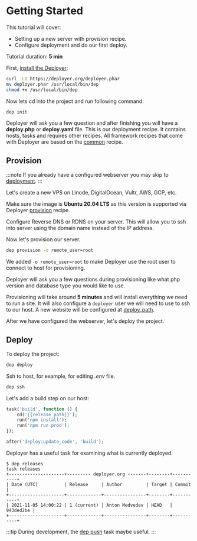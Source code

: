 # Getting Started

This tutorial will cover:
- Setting up a new server with provision recipe.
- Configure deployment and do our first deploy.

Tutorial duration: **5 min**

First, [install the Deployer](installation.md):

```sh
curl -LO https://deployer.org/deployer.phar
mv deployer.phar /usr/local/bin/dep
chmod +x /usr/local/bin/dep
```

Now lets cd into the project and run following command:

```sh
dep init
```

Deployer will ask you a few question and after finishing you will have a 
**deploy.php** or **deploy.yaml** file. This is our deployment recipe. 
It contains hosts, tasks and requires other recipes. All framework recipes
that come with Deployer are based on the [common](recipe/common.md) recipe.

## Provision

:::note
If you already have a configured webserver you may skip to 
[deployment](#deploy).
:::

Let's create a new VPS on Linode, DigitalOcean, Vultr, AWS, GCP, etc.

Make sure the image is **Ubuntu 20.04 LTS** as this version is supported via 
Deployer [provision](recipe/provision.md) recipe.

Configure Reverse DNS or RDNS on your server. This will allow you to ssh into 
server using the domain name instead of the IP address.

Now let's provision our server.

```sh
dep provision -o remote_user=root
```

We added `-o remote_user=root` to make Deployer use the root user to connect to host 
for provisioning.

Deployer will ask you a few questions during provisioning like what php version and
database type you would like to use.

Provisioning will take around **5 minutes** and will install everything we need to run a 
site. It will also configure a `deployer` user we will need to use to ssh to our 
host. A new website will be configured at [deploy_path](recipe/common.md#deploy_path).

After we have configured the webserver, let's deploy the project.

## Deploy

To deploy the project:
```sh
dep deploy
```

Ssh to host, for example, for editing _.env_ file.

```sh
dep ssh
```

Let's add a build step on our host:
```php
task('build', function () {
    cd('{{release_path}}');
    run('npm install');
    run('npm run prod');
});

after('deploy:update_code', 'build');
```

Deployer has a useful task for examining what is currently deployed.
```
$ dep releases
task releases
+---------------------+--------- deployer.org -------+--------+-----------+
| Date (UTC)          | Release     | Author         | Target | Commit    |
+---------------------+-------------+----------------+--------+-----------+
| 2021-11-05 14:00:22 | 1 (current) | Anton Medvedev | HEAD   | 943ded2be |
+---------------------+-------------+----------------+--------+-----------+
```

:::tip
During development, the [dep push](recipe/deploy/push.md) task maybe useful.
:::
